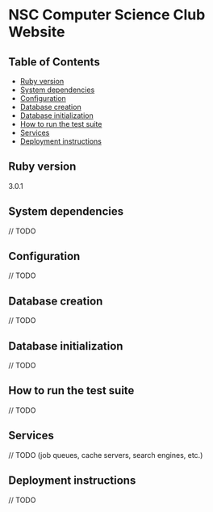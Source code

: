 # NSC Computer Science Club Website

## Table of Contents
* [Ruby version](#ruby-version)
* [System dependencies](#system-dependencies)
* [Configuration](#configuration)
* [Database creation](#database-creation)
* [Database initialization](#database-initialization)
* [How to run the test suite](#how-to-run-the-test-suite)
* [Services](#services)
* [Deployment instructions](#deployment-instructions)

## Ruby version
3.0.1

## System dependencies
// TODO

## Configuration
// TODO

## Database creation
// TODO

## Database initialization
// TODO

## How to run the test suite
// TODO

## Services
// TODO (job queues, cache servers, search engines, etc.)

## Deployment instructions
// TODO
